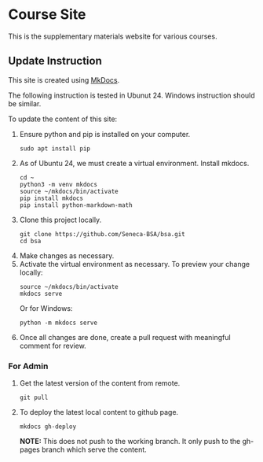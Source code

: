 # Course Site

This is the supplementary materials website for various courses.

## Update Instruction

This site is created using [MkDocs](https://www.mkdocs.org/).

The following instruction is tested in Ubunut 24. Windows instruction should be similar.

To update the content of this site:

1. Ensure python and pip is installed on your computer.
    ```
    sudo apt install pip
    ```
1. As of Ubuntu 24, we must create a virtual environment. Install mkdocs.
    ```
    cd ~
    python3 -m venv mkdocs
    source ~/mkdocs/bin/activate
    pip install mkdocs
    pip install python-markdown-math
    ```
1. Clone this project locally.
    ```
    git clone https://github.com/Seneca-BSA/bsa.git
    cd bsa
    ```
1. Make changes as necessary.
1. Activate the virtual environment as necessary. To preview your change locally:
    ```
    source ~/mkdocs/bin/activate
    mkdocs serve
    ```
    Or for Windows:
    ```
    python -m mkdocs serve
    ```
1. Once all changes are done, create a pull request with meaningful comment for review.

### For Admin

1. Get the latest version of the content from remote.
    ```
    git pull
    ```
1. To deploy the latest local content to github page.
    ```
    mkdocs gh-deploy
    ```
    **NOTE:** This does not push to the working branch. It only push to the gh-pages branch which serve the content.